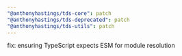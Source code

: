```yaml
---
"@anthonyhastings/tds-core": patch
"@anthonyhastings/tds-deprecated": patch
"@anthonyhastings/tds-utils": patch
---
```


fix: ensuring TypeScript expects ESM for module resolution
